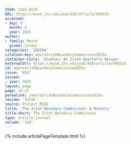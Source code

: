 ```yaml
---
ISSN: 2565-6570
URL: https://muse.jhu.edu/pub/420/article/956533
accessed:
- day: 9
  month: 4
  year: 2025
author:
- family: Moore
  given: Cormac
categories: '202504'
citation-key: mooreIrishBoundaryCommission2025a
container-title: 'Studies: An Irish Quarterly Review'
externalUrl: https://muse.jhu.edu/pub/420/article/956533
id: mooreIrishBoundaryCommission2025a
issue: '453'
issued:
- year: 2025
layout: page
page: 16-27
permalink: /mooreIrishBoundaryCommission2025a
review: 'false'
source: Project MUSE
title: 'The Irish Boundary Commission: A History'
title-short: The Irish Boundary Commission
type: article-journal
volume: '114'
---
```

{% include articlePageTemplate.html %}